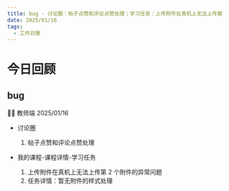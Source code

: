 ```yaml
---
title: bug - 讨论圈：帖子点赞和评论点赞处理；学习任务：上传附件在真机上无法上传第 2 个附件的异常问题、任务详情：暂无附件的样式处理
date: 2025/01/16
tags:
  - 工作日报
---
```


# 今日回顾

## bug

👨‍🏫 教师端 2025/01/16

- 讨论圈

  1. 帖子点赞和评论点赞处理

- 我的课程-课程详情-学习任务
  1. 上传附件在真机上无法上传第 2 个附件的异常问题
  2. 任务详情：暂无附件的样式处理
